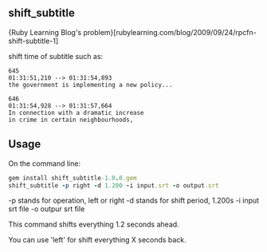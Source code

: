 ## shift_subtitle

{Ruby Learning Blog's problem}[rubylearning.com/blog/2009/09/24/rpcfn-shift-subtitle-1]

shift time of subtitle such as:

```
645
01:31:51,210 --> 01:31:54,893
the government is implementing a new policy...

646
01:31:54,928 --> 01:31:57,664
In connection with a dramatic increase
in crime in certain neighbourhoods,
```

## Usage

On the command line:

```ruby
gem install shift_subtitle-1.0.0.gem
shift_subtitle -p right -d 1.200 -i input.srt -o output.srt
```

-p stands for operation, left or right
-d stands for shift period, 1.200s
-i input srt file
-o outpur srt file

This command shifts everything 1.2 seconds ahead.

You can use 'left' for shift everything X seconds back.

